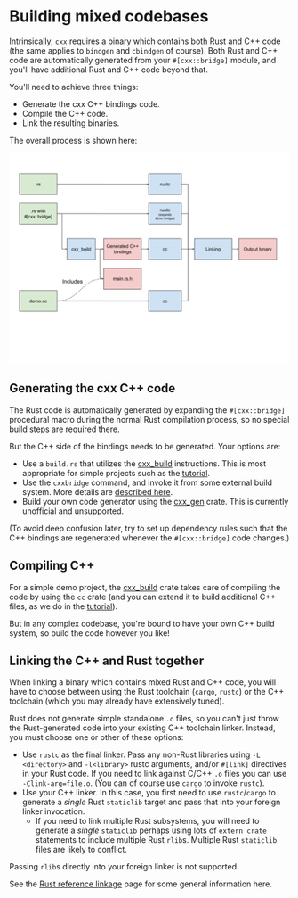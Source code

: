 # Building mixed codebases

Intrinsically, `cxx` requires a binary which contains both Rust and C++ code (the same applies to `bindgen` and `cbindgen` of course). Both Rust and C++ code are automatically generated from your `#[cxx::bridge]` module, and you'll have additional Rust and C++ code beyond that.

You'll need to achieve three things:

* Generate the cxx C++ bindings code.
* Compile the C++ code.
* Link the resulting binaries.

The overall process is shown here:

<img src="build.svg"/>

## Generating the cxx C++ code

The Rust code is automatically generated by expanding the `#[cxx::bridge]` procedural macro during the normal Rust compilation process, so no special build steps are required there.

But the C++ side of the bindings needs to be generated. Your options are:

* Use a `build.rs` that utilizes the [cxx_build](https://docs.rs/cxx-build) instructions. This is most appropriate for simple projects such as the [tutorial](tutorial.md).
* Use the `cxxbridge` command, and invoke it from some external build system. More details are [described here](https://docs.rs/cxx-build/0.4.7/cxx_build/#alternatives).
* Build your own code generator using the [cxx_gen](https://docs.rs/cxx-gen/0.4.1) crate. This is currently unofficial and unsupported.

 (To avoid deep confusion later, try to set up dependency rules such that the C++ bindings are regenerated whenever the `#[cxx::bridge]` code changes.)

## Compiling C++

For a simple demo project, the [cxx_build](https://docs.rs/cxx-build) crate takes care of compiling the code by using the `cc` crate (and you can extend it to build additional C++ files, as we do in the [tutorial](tutorial.md)).

But in any complex codebase, you're bound to have your own C++ build system, so build the code however you like!

## Linking the C++ and Rust together

When linking a binary which contains mixed Rust and C++ code, you will have to choose between using the Rust toolchain (`cargo`, `rustc`) or the C++ toolchain (which you may already have extensively tuned).

Rust does not generate simple standalone `.o` files, so you can't just throw the Rust-generated code into your existing C++ toolchain linker. Instead, you must choose one or other of these options:

* Use `rustc` as the final linker. Pass any non-Rust libraries using `-L <directory>` and `-l<library>` rustc arguments, and/or `#[link]` directives in your Rust code. If you need to link against C/C++ `.o` files you can use `-Clink-arg=file.o`. (You can of course use `cargo` to invoke `rustc`).
* Use your C++ linker. In this case, you first need to use `rustc`/`cargo` to generate a _single_ Rust `staticlib` target and pass that into your foreign linker invocation.
  * If you need to link multiple Rust subsystems, you will need to generate a _single_ `staticlib` perhaps using lots of `extern crate` statements to include multiple Rust `rlib`s.  Multiple Rust `staticlib` files are likely to conflict.

Passing `rlib`s directly into your foreign linker is not supported.

See the [Rust reference linkage](https://doc.rust-lang.org/reference/linkage.html) page for some general information here.